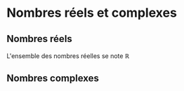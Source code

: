# Nombres réels et complexes

## Nombres réels

L'ensemble des nombres réelles se note $\mathbb{R}$

## Nombres complexes
